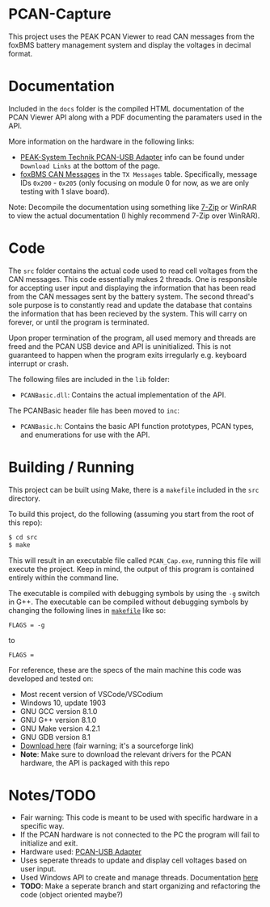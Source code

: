 # PCAN-Capture
This project uses the PEAK PCAN Viewer to read CAN messages from the foxBMS battery management system and display the voltages in decimal format.

# Documentation
Included in the `docs` folder is the compiled HTML documentation of the PCAN Viewer API along with a PDF documenting the paramaters used in the API.

More information on the hardware in the following links:
* [PEAK-System Technik PCAN-USB Adapter](https://phytools.com/collections/usb-interfaces/products/pcan-usb-adapter) info can be found under `Download Links` at the bottom of the page.
* [foxBMS CAN Messages](https://docs.foxbms.org/en/latest/getting_started/communicating/communicating.html#can-messages) in the `TX Messages` table. Specifically, message IDs `0x200` - `0x205` (only focusing on module 0 for now, as we are only testing with 1 slave board).

Note: Decompile the documentation using something like [7-Zip](https://www.7-zip.org/) or WinRAR to view the actual documentation (I highly recommend 7-Zip over WinRAR).

# Code
The `src` folder contains the actual code used to read cell voltages from the CAN messages. This code essentially makes 2 threads. One is responsible for accepting user input and displaying the information that has been read from the CAN messages sent by the battery system. The second thread's sole purpose is to constantly read and update the database that contains the information that has been recieved by the system. This will carry on forever, or until the program is terminated.

Upon proper termination of the program, all used memory and threads are freed and the PCAN USB device and API is uninitialized. This is not guaranteed to happen when the program exits irregularly e.g. keyboard interrupt or crash.

The following files are included in the `lib` folder:
* `PCANBasic.dll`: Contains the actual implementation of the API.

The PCANBasic header file has been moved to `inc`:
* `PCANBasic.h`: Contains the basic API function prototypes, PCAN types, and enumerations for use with the API.

# Building / Running
This project can be built using Make, there is a `makefile` included in the `src` directory.

To build this project, do the following (assuming you start from the root of this repo):
```bash
$ cd src
$ make
```
This will result in an executable file called `PCAN_Cap.exe`, running this file will execute the project. Keep in mind, the output of this program is contained entirely within the command line.

The executable is compiled with debugging symbols by using the `-g` switch in G++. The executable can be compiled without debugging symbols by changing the following lines in [`makefile`](makefile) like so:
```make
FLAGS = -g
```
to
```make
FLAGS =
```

For reference, these are the specs of the main machine this code was developed and tested on:
* Most recent version of VSCode/VSCodium
* Windows 10, update 1903
* GNU GCC version 8.1.0
* GNU G++ version 8.1.0
* GNU Make version 4.2.1
* GNU GDB version 8.1
* [Download here](https://sourceforge.net/projects/mingw-w64/) (fair warning; it's a sourceforge link)
* **Note**: Make sure to download the relevant drivers for the PCAN hardware, the API is packaged with this repo

# Notes/TODO
* Fair warning: This code is meant to be used with specific hardware in a specific way.
* If the PCAN hardware is not connected to the PC the program will fail to initialize and exit.
* Hardware used: [PCAN-USB Adapter](https://phytools.com/collections/usb-interfaces/products/pcan-usb-adapter)
* Uses seperate threads to update and display cell voltages based on user input.
* Used Windows API to create and manage threads. Documentation [here](https://docs.microsoft.com/en-us/windows/win32/procthread/creating-threads)
* **TODO**: Make a seperate branch and start organizing and refactoring the code (object oriented maybe?)
